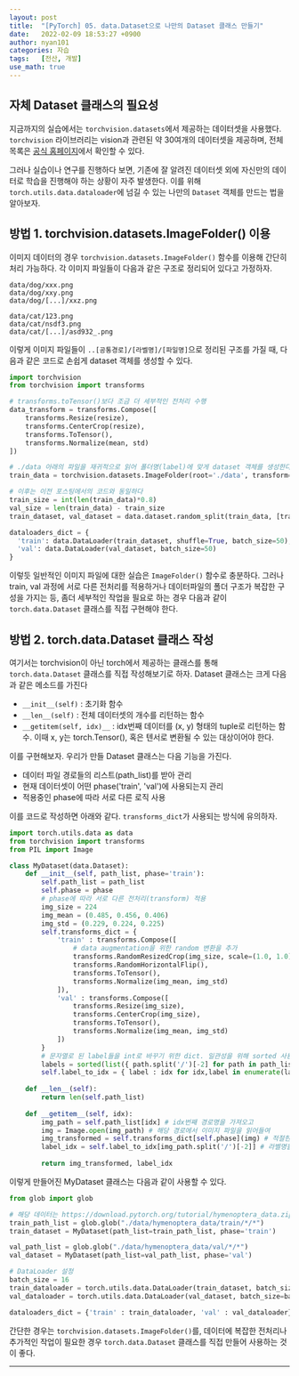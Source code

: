 ```yaml
---
layout: post
title:	"[PyTorch] 05. data.Dataset으로 나만의 Dataset 클래스 만들기"
date:	2022-02-09 18:53:27 +0900
author: nyan101
categories: 자습
tags:	[전산, 개발]
use_math: true
---
```




## 자체 Dataset 클래스의 필요성

지금까지의 실습에서는 `torchvision.datasets`에서 제공하는 데이터셋을 사용했다. `torchvision` 라이브러리는 vision과 관련된 약 30여개의 데이터셋을 제공하며, 전체 목록은 [공식 홈페이지](https://pytorch.org/vision/stable/datasets.html)에서 확인할 수 있다.

그러나 실습이나 연구를 진행하다 보면, 기존에 잘 알려진 데이터셋 외에 자신만의 데이터로 학습을 진행해야 하는 상황이 자주 발생한다. 이를 위해 `torch.utils.data.dataloader`에 넘길 수 있는 나만의 `Dataset` 객체를 만드는 법을 알아보자.



## 방법 1. torchvision.datasets.ImageFolder() 이용

이미지 데이터의 경우 `torchvision.datasets.ImageFolder()` 함수를 이용해 간단히 처리 가능하다. 각 이미지 파일들이 다음과 같은 구조로 정리되어 있다고 가정하자.

```
data/dog/xxx.png
data/dog/xxy.png
data/dog/[...]/xxz.png

data/cat/123.png
data/cat/nsdf3.png
data/cat/[...]/asd932_.png
```

이렇게 이미지 파일들이 `..[공통경로]/[라벨명]/[파일명]`으로 정리된 구조를 가질 때, 다음과 같은 코드로 손쉽게 dataset 객체를 생성할 수 있다.

```python
import torchvision
from torchvision import transforms

# transforms.toTensor()보다 조금 더 세부적인 전처리 수행
data_transform = transforms.Compose([
    transforms.Resize(resize),
    transforms.CenterCrop(resize),
    transforms.ToTensor(),
    transforms.Normalize(mean, std)
])

# ./data 아래의 파일을 재귀적으로 읽어 폴더명(label)에 맞게 dataset 객체를 생성한다.
train_data = torchvision.datasets.ImageFolder(root='./data', transform=data_transform)

# 이후는 이전 포스팅에서의 코드와 동일하다
train_size = int(len(train_data)*0.8)
val_size = len(train_data) - train_size
train_dataset, val_dataset = data.dataset.random_split(train_data, [train_size, val_size])

dataloaders_dict = {
  'train': data.DataLoader(train_dataset, shuffle=True, batch_size=50),
  'val': data.DataLoader(val_dataset, batch_size=50)
}
```

이렇듯 일반적인 이미지 파일에 대한 실습은 `ImageFolder()` 함수로 충분하다. 그러나 train, val 과정에 서로 다른 전처리를 적용하거나 데이터파일의 폴더 구조가 복잡한 구성을 가지는 등, 좀더 세부적인 작업을 필요로 하는 경우 다음과 같이 `torch.data.Dataset` 클래스를 직접 구현해야 한다.



## 방법 2. torch.data.Dataset 클래스 작성

여기서는 torchvision이 아닌 torch에서 제공하는 클래스를 통해 `torch.data.Dataset` 클래스를 직접 작성해보기로 하자. Dataset 클래스는 크게 다음과 같은 메소드를 가진다

* `__init__(self)` : 초기화 함수
* `__len__(self)` : 전체 데이터셋의 개수를 리턴하는 함수
* `__getitem(self, idx)__` : idx번째 데이터를 (x, y) 형태의 tuple로 리턴하는 함수. 이때 x, y는 torch.Tensor(), 혹은 텐서로 변환될 수 있는 대상이어야 한다.

이를 구현해보자. 우리가 만들 Dataset 클래스는 다음 기능을 가진다.

* 데이터 파일 경로들의 리스트(path\_list)를 받아 관리
* 현재 데이터셋이 어떤 phase('train', 'val')에 사용되는지 관리
* 적용중인 phase에 따라 서로 다른 로직 사용

이를 코드로 작성하면 아래와 같다. `transforms_dict`가 사용되는 방식에 유의하자.

```python
import torch.utils.data as data
from torchvision import transforms
from PIL import Image

class MyDataset(data.Dataset):
    def __init__(self, path_list, phase='train'):
        self.path_list = path_list
        self.phase = phase
        # phase에 따라 서로 다른 전처리(transform) 적용
        img_size = 224
        img_mean = (0.485, 0.456, 0.406)
        img_std = (0.229, 0.224, 0.225)
        self.transforms_dict = {
            'train' : transforms.Compose([
                # data augmentation을 위한 random 변환을 추가
                transforms.RandomResizedCrop(img_size, scale=(1.0, 1.0)),
                transforms.RandomHorizontalFlip(),
                transforms.ToTensor(),
                transforms.Normalize(img_mean, img_std)
            ]),
            'val' : transforms.Compose([
                transforms.Resize(img_size),
                transforms.CenterCrop(img_size),
                transforms.ToTensor(),
                transforms.Normalize(img_mean, img_std)
            ])
        }
        # 문자열로 된 label들을 int로 바꾸기 위한 dict. 일관성을 위해 sorted 사용
        labels = sorted(list({ path.split('/')[-2] for path in path_list }))
        self.label_to_idx = { label : idx for idx,label in enumerate(labels) }
    
    def __len__(self):
        return len(self.path_list)
    
    def __getitem__(self, idx):
        img_path = self.path_list[idx] # idx번째 경로명을 가져오고
        img = Image.open(img_path) # 해당 경로에서 이미지 파일을 읽어들여
        img_transformed = self.transforms_dict[self.phase](img) # 적절한 전처리를 적용하고
        label_idx = self.label_to_idx[img_path.split('/')[-2]] # 라벨명을 식별한다
        
        return img_transformed, label_idx

```

이렇게 만들어진 MyDataset 클래스는 다음과 같이 사용할 수 있다.

```python
from glob import glob

# 해당 데이터는 https://download.pytorch.org/tutorial/hymenoptera_data.zip 에서 받을 수 있다
train_path_list = glob.glob("./data/hymenoptera_data/train/*/*")
train_dataset = MyDataset(path_list=train_path_list, phase='train')

val_path_list = glob.glob("./data/hymenoptera_data/val/*/*")
val_dataset = MyDataset(path_list=val_path_list, phase='val')

# DataLoader 설정
batch_size = 16
train_dataloader = torch.utils.data.DataLoader(train_dataset, batch_size=batch_size, shuffle=True)
val_dataloader = torch.utils.data.DataLoader(val_dataset, batch_size=batch_size, shuffle=False)

dataloaders_dict = {'train' : train_dataloader, 'val' : val_dataloader}
```

간단한 경우는 `torchvision.datasets.ImageFolder()`를, 데이터에 복잡한 전처리나 추가적인 작업이 필요한 경우 `torch.data.Dataset` 클래스를 직접 만들어 사용하는 것이 좋다.

 

---

